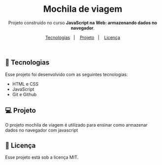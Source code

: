 <h1 align="center"> Mochila de viagem </h1>

<p align="center">
 Projeto construído no curso <b>JavaScript na Web: armazenando dados no navegador</b>. <br/>
</p>

<p align="center">
  <a href="#-tecnologias">Tecnologias</a>&nbsp;&nbsp;&nbsp;|&nbsp;&nbsp;&nbsp;
  <a href="#-projeto">Projeto</a>&nbsp;&nbsp;&nbsp;|&nbsp;&nbsp;&nbsp;
  <a href="#memo-licença">Licença</a>
</p>

<br>

## 🚀 Tecnologias

Esse projeto foi desenvolvido com as seguintes tecnologias:

- HTML e CSS
- JavaScript
- Git e Github

## 💻 Projeto

O projeto mochila de viagem é utilizado para ensinar como armazenar dados no navegador com javascript


## :memo: Licença

Esse projeto está sob a licença MIT.

